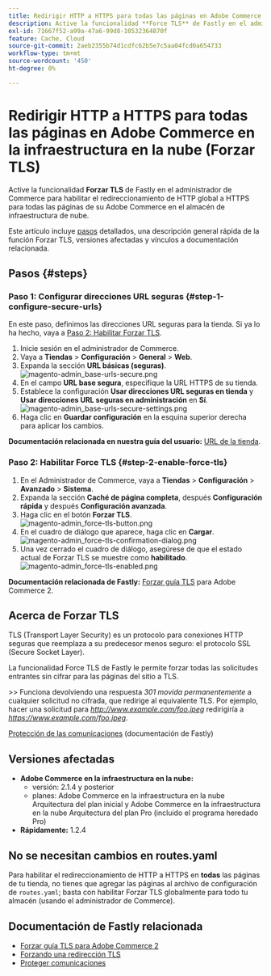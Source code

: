 ```yaml
---
title: Redirigir HTTP a HTTPS para todas las páginas en Adobe Commerce en la infraestructura en la nube (Forzar TLS)
description: Active la funcionalidad **Force TLS** de Fastly en el administrador de Commerce para habilitar el redireccionamiento de HTTP a HTTPS global para todas las páginas de su Adobe Commerce en el almacén de infraestructura de la nube.
exl-id: 71667f52-a99a-47a6-99d8-10532364870f
feature: Cache, Cloud
source-git-commit: 2aeb2355b74d1cdfc62b5e7c5aa04fcd0a654733
workflow-type: tm+mt
source-wordcount: '450'
ht-degree: 0%

---
```


# Redirigir HTTP a HTTPS para todas las páginas en Adobe Commerce en la infraestructura en la nube (Forzar TLS)

Active la funcionalidad **Forzar TLS** de Fastly en el administrador de Commerce para habilitar el redireccionamiento de HTTP global a HTTPS para todas las páginas de su Adobe Commerce en el almacén de infraestructura de nube.

Este artículo incluye [pasos](#steps) detallados, una descripción general rápida de la función Forzar TLS, versiones afectadas y vínculos a documentación relacionada.

## Pasos {#steps}

### Paso 1: Configurar direcciones URL seguras {#step-1-configure-secure-urls}

En este paso, definimos las direcciones URL seguras para la tienda. Si ya lo ha hecho, vaya a [Paso 2: Habilitar Forzar TLS](#step-2-enable-force-tls).

1. Inicie sesión en el administrador de Commerce.
1. Vaya a **Tiendas** > **Configuración** > **General** > **Web**.
1. Expanda la sección **URL básicas (seguras)**.    ![magento-admin_base-urls-secure.png](assets/magento-admin_base-urls-secure.png)
1. En el campo **URL base segura**, especifique la URL HTTPS de su tienda.
1. Establece la configuración **Usar direcciones URL seguras en tienda** y **Usar direcciones URL seguras en administración** en **Sí**.    ![magento-admin_base-urls-secure-settings.png](assets/magento-admin_base-urls-secure-settings.png)
1. Haga clic en **Guardar configuración** en la esquina superior derecha para aplicar los cambios.

**Documentación relacionada en nuestra guía del usuario:**   [URL de la tienda](https://experienceleague.adobe.com/en/docs/commerce-admin/stores-sales/site-store/store-urls).

### Paso 2: Habilitar Force TLS {#step-2-enable-force-tls}

1. En el Administrador de Commerce, vaya a **Tiendas** > **Configuración** > **Avanzado** > **Sistema**.
1. Expanda la sección **Caché de página completa**, después **Configuración rápida** y después **Configuración avanzada**.
1. Haga clic en el botón **Forzar TLS**.    ![magento-admin_force-tls-button.png](assets/magento-admin_force-tls-button.png)
1. En el cuadro de diálogo que aparece, haga clic en **Cargar**.    ![magento-admin_force-tls-confirmation-dialog.png](assets/magento-admin_force-tls-confirmation-dialog.png)
1. Una vez cerrado el cuadro de diálogo, asegúrese de que el estado actual de Forzar TLS se muestre como **habilitado**.    ![magento-admin_force-tls-enabled.png](assets/magento-admin_force-tls-enabled.png)

**Documentación relacionada de Fastly:**   [Forzar guía TLS](https://github.com/fastly/fastly-magento2/blob/master/Documentation/Guides/FORCE-TLS.md) para Adobe Commerce 2.

## Acerca de Forzar TLS

TLS (Transport Layer Security) es un protocolo para conexiones HTTP seguras que reemplaza a su predecesor menos seguro: el protocolo SSL (Secure Socket Layer).

La funcionalidad Force TLS de Fastly le permite forzar todas las solicitudes entrantes sin cifrar para las páginas del sitio a TLS.

&#x200B;>>
Funciona devolviendo una respuesta *301 movida permanentemente* a cualquier solicitud no cifrada, que redirige al equivalente TLS. Por ejemplo, hacer una solicitud para *http://www.example.com/foo.jpeg* redirigiría a *https://www.example.com/foo.jpeg*.

[Protección de las comunicaciones](https://docs.fastly.com/guides/securing-communications/) (documentación de Fastly)

## Versiones afectadas

* **Adobe Commerce en la infraestructura en la nube:**
   * versión: 2.1.4 y posterior
   * planes: Adobe Commerce en la infraestructura en la nube Arquitectura del plan inicial y Adobe Commerce en la infraestructura en la nube Arquitectura del plan Pro (incluido el programa heredado Pro)
* **Rápidamente:** 1.2.4

## No se necesitan cambios en routes.yaml

Para habilitar el redireccionamiento de HTTP a HTTPS en **todas** las páginas de tu tienda, no tienes que agregar las páginas al archivo de configuración de `routes.yaml`; basta con habilitar Forzar TLS globalmente para todo tu almacén (usando el administrador de Commerce).

## Documentación de Fastly relacionada

* [Forzar guía TLS para Adobe Commerce 2](https://github.com/fastly/fastly-magento2/blob/master/Documentation/Guides/FORCE-TLS.md)
* [Forzando una redirección TLS](https://docs.fastly.com/guides/securing-communications/forcing-a-tls-redirect)
* [Proteger comunicaciones](https://docs.fastly.com/guides/securing-communications/)
